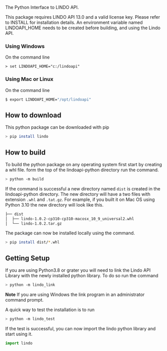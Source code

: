 The Python Interface to LINDO API.

This package requires LINDO API 13.0 and a valid license key. Please refer to INSTALL for installation details.
An environment variable named LINDOAPI_HOME needs to be created before building, and using the Lindo API.
### Using Windows
On the command line
```dos
> set LINDOAPI_HOME="c:/lindoapi"
```
### Using Mac or Linux
On the command line
```sh
$ export LINDOAPI_HOME="/opt/lindoapi"
```

## How to download

This python package can be downloaded with pip

```bash
> pip install lindo
```

## How to build

To build the python package on any operating system first start by creating a whl file. form the top of the lindoapi-python directory run the command.

```bash
> python -m build
```

If the command is successful a new directory named `dist` is created in the lindoapi-python directory. The new directory will have a two files with extension `.whl` and `.tat.gz`. For example, if you built it on Mac OS using Python 3.10 the new directory will look like this.

```bash
├── dist
│  ├── lindo-1.0.2-cp310-cp310-macosx_10_9_universal2.whl
│  └── lindo-1.0.2.tar.gz
```

The package can now be installed locally using the command.
```bash
> pip install dist/*.whl
```

## Getting Setup

If you are using Python3.8 or grater you will need to link the Lindo API Library with the newly installed python library. To do so run the command
```bash
> python -m lindo_link
```
**Note** If you are using Windows the link program in an administrator command prompt.

A quick way to test the installation is to run
```bash
> python -m lindo_test
```

If the test is successful, you can now import the lindo python library and start using it.
```python
import lindo
```
